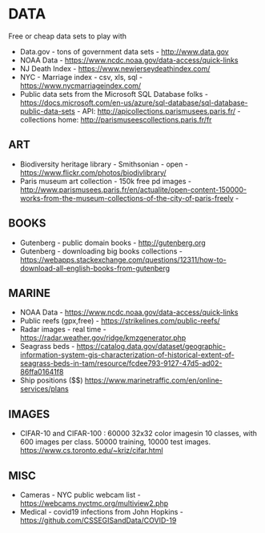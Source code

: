 # DATA

Free or cheap data sets to play with

* Data.gov - tons of government data sets - http://www.data.gov
* NOAA Data - https://www.ncdc.noaa.gov/data-access/quick-links
* NJ Death Index - https://www.newjerseydeathindex.com/
* NYC - Marriage index - csv, xls, sql -  https://www.nycmarriageindex.com/
* Public data sets from the Microsoft SQL Database folks - https://docs.microsoft.com/en-us/azure/sql-database/sql-database-public-data-sets - API: http://apicollections.parismusees.paris.fr/ - collections home: http://parismuseescollections.paris.fr/fr

## ART

* Biodiversity heritage library - Smithsonian - open - https://www.flickr.com/photos/biodivlibrary/
* Paris museum art collection - 150k free pd images - http://www.parismusees.paris.fr/en/actualite/open-content-150000-works-from-the-museum-collections-of-the-city-of-paris-freely -

## BOOKS

* Gutenberg - public domain books - http://gutenberg.org
* Gutenberg - downloading big books collections - https://webapps.stackexchange.com/questions/12311/how-to-download-all-english-books-from-gutenberg

## MARINE

* NOAA Data - https://www.ncdc.noaa.gov/data-access/quick-links 
* Public reefs (gpx,free) - https://strikelines.com/public-reefs/
* Radar images - real time - https://radar.weather.gov/ridge/kmzgenerator.php 
* Seagrass beds - https://catalog.data.gov/dataset/geographic-information-system-gis-characterization-of-historical-extent-of-seagrass-beds-in-tam/resource/fcdee793-9127-47d5-ad02-86ffa01641f8
* Ship positions ($$) https://www.marinetraffic.com/en/online-services/plans

## IMAGES

* CIFAR-10 and CIFAR-100 : 60000 32x32 color imagesin 10 classes, with 600 images per class.  50000 training, 10000 test images.  https://www.cs.toronto.edu/~kriz/cifar.html

## MISC

* Cameras - NYC public webcam list - https://webcams.nyctmc.org/multiview2.php
* Medical - covid19 infections from John Hopkins - https://github.com/CSSEGISandData/COVID-19

